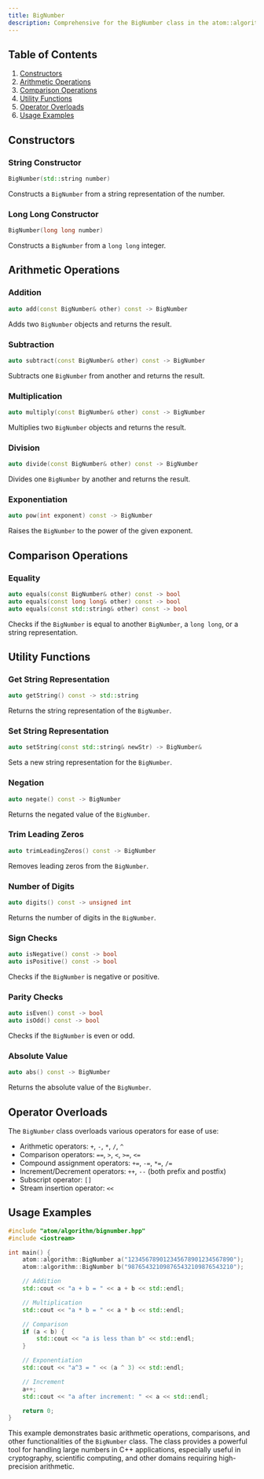 ```yaml
---
title: BigNumber
description: Comprehensive for the BigNumber class in the atom::algorithm namespace, detailing constructors, arithmetic operations, comparisons, utility functions, operator overloads, and usage examples.
---
```


## Table of Contents

1. [Constructors](#constructors)
2. [Arithmetic Operations](#arithmetic-operations)
3. [Comparison Operations](#comparison-operations)
4. [Utility Functions](#utility-functions)
5. [Operator Overloads](#operator-overloads)
6. [Usage Examples](#usage-examples)

## Constructors

### String Constructor

```cpp
BigNumber(std::string number)
```

Constructs a `BigNumber` from a string representation of the number.

### Long Long Constructor

```cpp
BigNumber(long long number)
```

Constructs a `BigNumber` from a `long long` integer.

## Arithmetic Operations

### Addition

```cpp
auto add(const BigNumber& other) const -> BigNumber
```

Adds two `BigNumber` objects and returns the result.

### Subtraction

```cpp
auto subtract(const BigNumber& other) const -> BigNumber
```

Subtracts one `BigNumber` from another and returns the result.

### Multiplication

```cpp
auto multiply(const BigNumber& other) const -> BigNumber
```

Multiplies two `BigNumber` objects and returns the result.

### Division

```cpp
auto divide(const BigNumber& other) const -> BigNumber
```

Divides one `BigNumber` by another and returns the result.

### Exponentiation

```cpp
auto pow(int exponent) const -> BigNumber
```

Raises the `BigNumber` to the power of the given exponent.

## Comparison Operations

### Equality

```cpp
auto equals(const BigNumber& other) const -> bool
auto equals(const long long& other) const -> bool
auto equals(const std::string& other) const -> bool
```

Checks if the `BigNumber` is equal to another `BigNumber`, a `long long`, or a string representation.

## Utility Functions

### Get String Representation

```cpp
auto getString() const -> std::string
```

Returns the string representation of the `BigNumber`.

### Set String Representation

```cpp
auto setString(const std::string& newStr) -> BigNumber&
```

Sets a new string representation for the `BigNumber`.

### Negation

```cpp
auto negate() const -> BigNumber
```

Returns the negated value of the `BigNumber`.

### Trim Leading Zeros

```cpp
auto trimLeadingZeros() const -> BigNumber
```

Removes leading zeros from the `BigNumber`.

### Number of Digits

```cpp
auto digits() const -> unsigned int
```

Returns the number of digits in the `BigNumber`.

### Sign Checks

```cpp
auto isNegative() const -> bool
auto isPositive() const -> bool
```

Checks if the `BigNumber` is negative or positive.

### Parity Checks

```cpp
auto isEven() const -> bool
auto isOdd() const -> bool
```

Checks if the `BigNumber` is even or odd.

### Absolute Value

```cpp
auto abs() const -> BigNumber
```

Returns the absolute value of the `BigNumber`.

## Operator Overloads

The `BigNumber` class overloads various operators for ease of use:

- Arithmetic operators: `+`, `-`, `*`, `/`, `^`
- Comparison operators: `==`, `>`, `<`, `>=`, `<=`
- Compound assignment operators: `+=`, `-=`, `*=`, `/=`
- Increment/Decrement operators: `++`, `--` (both prefix and postfix)
- Subscript operator: `[]`
- Stream insertion operator: `<<`

## Usage Examples

```cpp
#include "atom/algorithm/bignumber.hpp"
#include <iostream>

int main() {
    atom::algorithm::BigNumber a("123456789012345678901234567890");
    atom::algorithm::BigNumber b("987654321098765432109876543210");

    // Addition
    std::cout << "a + b = " << a + b << std::endl;

    // Multiplication
    std::cout << "a * b = " << a * b << std::endl;

    // Comparison
    if (a < b) {
        std::cout << "a is less than b" << std::endl;
    }

    // Exponentiation
    std::cout << "a^3 = " << (a ^ 3) << std::endl;

    // Increment
    a++;
    std::cout << "a after increment: " << a << std::endl;

    return 0;
}
```

This example demonstrates basic arithmetic operations, comparisons, and other functionalities of the `BigNumber` class. The class provides a powerful tool for handling large numbers in C++ applications, especially useful in cryptography, scientific computing, and other domains requiring high-precision arithmetic.
